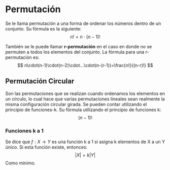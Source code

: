 # Permutación
Se le llama permutación a una forma de ordenar los números dentro de un conjunto. Su fórmula es la siguiente:
$$
n!=n\cdot(n-1)!
$$

También se le puede llamar **r-permutación** en el caso en donde no se permuten a todos los elementos del conjunto. La fórmula para una r-permutación es:
$$
n\cdot(n-1)\cdot(n-2)\cdot...\cdot(n-(r-1))=\frac{n!}{(n-r)!}
$$

## Permutación Circular
Son las permutaciones que se realizan cuando ordenamos los elementos en un círculo, lo cual hace que varias permutaciones lineales sean realmente la misma configuración circular girada. Se pueden contar utilizando el principio de funciones-k. Su fórmula utilizando el principio de funciones k:
$$
(n-1)!
$$

### Funciones k a 1
Se dice que $f:X\rightarrow Y$ es una función k a 1 si asigna k elementos de X a un Y único. Si esta función existe, entonces:
$$
|X|=k|Y|
$$
Como mínimo.
